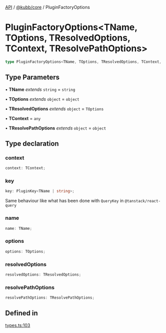 [API](../../../packages.md) / [@kubb/core](../index.md) / PluginFactoryOptions

# PluginFactoryOptions\<TName, TOptions, TResolvedOptions, TContext, TResolvePathOptions\>

```ts
type PluginFactoryOptions<TName, TOptions, TResolvedOptions, TContext, TResolvePathOptions>: object;
```

## Type Parameters

• **TName** *extends* `string` = `string`

• **TOptions** *extends* `object` = `object`

• **TResolvedOptions** *extends* `object` = `TOptions`

• **TContext** = `any`

• **TResolvePathOptions** *extends* `object` = `object`

## Type declaration

### context

```ts
context: TContext;
```

### key

```ts
key: PluginKey<TName | string>;
```

Same behaviour like what has been done with `QueryKey` in `@tanstack/react-query`

### name

```ts
name: TName;
```

### options

```ts
options: TOptions;
```

### resolvedOptions

```ts
resolvedOptions: TResolvedOptions;
```

### resolvePathOptions

```ts
resolvePathOptions: TResolvePathOptions;
```

## Defined in

[types.ts:103](https://github.com/kubb-project/kubb/blob/dcebbafbee668a7722775212bce85eec29e39573/packages/core/src/types.ts#L103)
